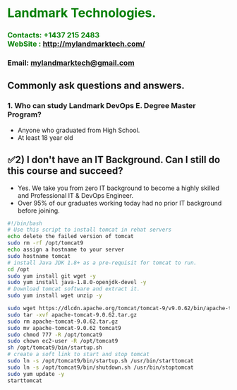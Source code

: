 #  **<span style="color:green">Landmark Technologies.</span>**
### **<span style="color:green">Contacts: +1437 215 2483<br> WebSite : <http://mylandmarktech.com/></span>**
### **Email: mylandmarktech@gmail.com**

## Commonly ask questions and answers.
### 1. Who can study Landmark DevOps E. Degree Master Program?
+ Anyone who graduated from High School.
+ At least 18 year old


## ✅2)	I don't have an IT Background. Can I still do this course and succeed? 
+ Yes. We take you from zero IT background to become a highly skilled and Professional IT & DevOps Engineer.
+ Over 95% of our graduates working today had no prior IT background before joining.

``` sh
#!/bin/bash
# Use this script to install tomcat in rehat servers
echo delete the failed version of tomcat
sudo rm -rf /opt/tomcat9
echo assign a hostname to your server 
sudo hostname tomcat
# install Java JDK 1.8+ as a pre-requisit for tomcat to run.
cd /opt 
sudo yum install git wget -y
sudo yum install java-1.8.0-openjdk-devel -y
# Download tomcat software and extract it.
sudo yum install wget unzip -y

sudo wget https://dlcdn.apache.org/tomcat/tomcat-9/v9.0.62/bin/apache-tomcat-9.0.62.tar.gz
sudo tar -xvf apache-tomcat-9.0.62.tar.gz
sudo rm apache-tomcat-9.0.62.tar.gz
sudo mv apache-tomcat-9.0.62 tomcat9
sudo chmod 777 -R /opt/tomcat9
sudo chown ec2-user -R /opt/tomcat9
sh /opt/tomcat9/bin/startup.sh
# create a soft link to start and stop tomcat
sudo ln -s /opt/tomcat9/bin/startup.sh /usr/bin/starttomcat
sudo ln -s /opt/tomcat9/bin/shutdown.sh /usr/bin/stoptomcat
sudo yum update -y
starttomcat
```
